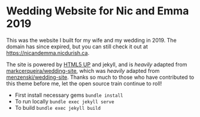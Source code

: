 # Wedding Website for Nic and Emma 2019

This was the website I built for my wife and my wedding in 2019. The domain has since expired, but you can still check it out at https://nicandemma.nicdurish.ca.

The site is powered by [HTML5 UP](https://html5up.net/) and jekyll, and is *heavily* adapted from [markcerqueira/wedding-site](https://github.com/markcerqueira/wedding-site), which was *heavily* adapted from [menzenski/wedding-site](https://github.com/menzenski/wedding-site). Thanks so much to those who have contributed to this theme before me, let the open source train continue to roll!

- First install necessary gems `bundle install`
- To run locally `bundle exec jekyll serve`
- To build `bundle exec jekyll build`
